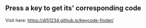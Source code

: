 ## Press a key to get its' corresponding code

Visit here: https://dj51234.github.io/keycode-finder/
